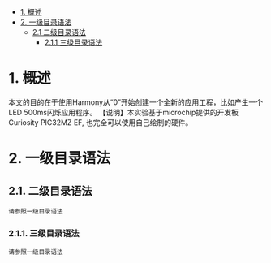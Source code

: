 * [1. 概述](#1-概述)
* [2. 一级目录语法](#2-一级目录语法)  
  * [2.1 二级目录语法](#21-二级目录语法)
    * [2.1.1 三级目录语法](#211-三级目录语法)

# 1. 概述 
本文的目的在于使用Harmony从“0”开始创建一个全新的应用工程，比如产生一个LED 500ms闪烁应用程序。
【说明】本实验基于microchip提供的开发板 Curiosity PIC32MZ EF, 也完全可以使用自己绘制的硬件。
    

# 2. 一级目录语法


## 2.1. 二级目录语法
    请参照一级目录语法


### 2.1.1. 三级目录语法
    请参照一级目录语法

